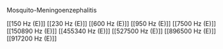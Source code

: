 Mosquito-Meningoenzephalitis

[[150 Hz (E)]]
[[230 Hz (E)]]
[[600 Hz (E)]]
[[950 Hz (E)]]
[[7500 Hz (E)]]
[[150890 Hz (E)]]
[[455340 Hz (E)]]
[[527500 Hz (E)]]
[[896500 Hz (E)]]
[[917200 Hz (E)]]